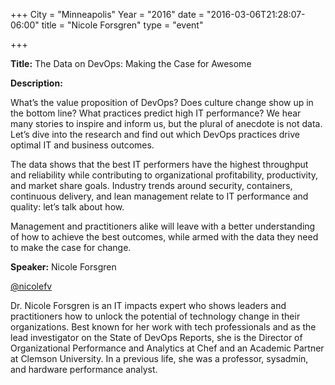 +++
City = "Minneapolis"
Year = "2016"
date = "2016-03-06T21:28:07-06:00"
title = "Nicole Forsgren"
type = "event"

+++

<div class="span-15  ">
  <div class="span-15  last ">
  <p><strong>Title:</strong>
The Data on DevOps: Making the Case for Awesome
</p>

<p><strong>Description:</strong></p>

<p>
What’s the value proposition of DevOps? Does culture change show up in the bottom line? What practices predict high IT performance? We hear many stories to inspire and inform us, but the plural of anecdote is not data. Let’s dive into the research and find out which DevOps practices drive optimal IT and business outcomes.
</p>

<p>
The data shows that the best IT performers have the highest throughput and reliability while contributing to organizational profitability, productivity, and market share goals. Industry trends around security, containers, continuous delivery, and lean management relate to IT performance and quality: let’s talk about how.
</p>

<p>
Management and practitioners alike will leave with a better understanding of how to achieve the best outcomes, while armed with the data they need to make the case for change.

</p>


<p><strong>Speaker:</strong>
Nicole Forsgren
</p>
<p>
<a href="https://twitter.com/nicolefv">@nicolefv</a>
<p>
Dr. Nicole Forsgren is an IT impacts expert who shows leaders and practitioners how to unlock the potential of technology change in their organizations. Best known for her work with tech professionals and as the lead investigator on the State of DevOps Reports, she is the Director of Organizational Performance and Analytics at Chef and an Academic Partner at Clemson University. In a previous life, she was a professor, sysadmin, and hardware performance analyst.
</p>

  </div>
</div>

